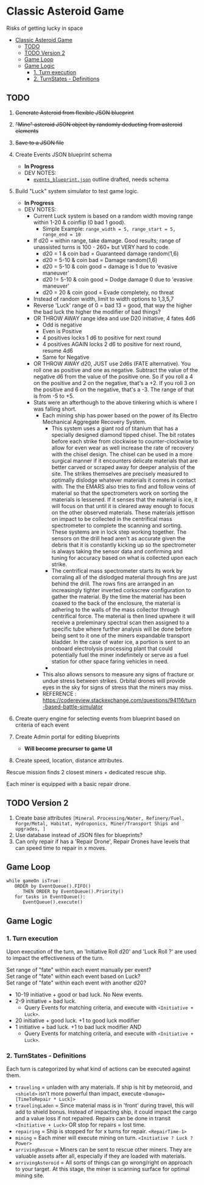 # Classic Asteroid Game
Risks of getting lucky in space

- [Classic Asteroid Game](#classic-asteroid-game)
  - [TODO](#todo)
  - [TODO Version 2](#todo-version-2)
  - [Game Loop](#game-loop)
  - [Game Logic](#game-logic)
    - [1. Turn execution](#1-turn-execution)
    - [2. TurnStates - Definitions](#2-turnstates---definitions)

## TODO
1. ~~Generate Asteroid from flexible JSON blueprint~~
2. ~~"Mine" asteroid JSON object by randomly deducting from asteroid elements~~
3. ~~Save to a JSON file~~
4. Create Events JSON blueprint schema
   * **In Progress**
   * DEV NOTES:
      * [`events_blueprint.json`](data/events_blueprint.json) outline drafted, needs schema
5. Build "Luck" system simulator to test game logic.
   * **In Progress**
   * DEV NOTES:
      * Current Luck system is based on a random width moving range within 1-20 & coinflip (0 bad 1 good).
         * Simple Example:  `range_width = 5, range_start = 5, range_end = 10`
      * If d20 = within range, take damage.  Good results; range of unassisted turns is 100 - 260+ but VERY hard to code.
         * d20 = 1 & coin bad = Guaranteed damage random(1,6)
         * d20 = 5-10 & coin bad = Damage random(1,6)
         * d20 = 5-10 & coin good = damage is 1 due to 'evasive maneuver' 
         * d20 != 5-10 & coin good = Dodge damage 0 due to 'evasive maneuver'
         * d20 = 20 & coin good = Evade completely, no threat
      * Instead of random width, limit to width options to 1,3,5,7
      * Reverse 'Luck' range of 0 = bad 13 = good, that way the higher the bad luck the higher the modifier of bad things?
      * OR THROW AWAY range idea and use D20 initiative, 4 fates 4d6
         * Odd is negative
         * Even is Positive
         * 4 positives locks 1 d6 to positive for next round
         * 4 positives AGAIN locks 2 d6 to positive for next round, resume 4d6
         * Same for Negative
      * OR THROW AWAY d20, JUST use 2d6s (FATE alternative). You roll one as positive and one as negative. Subtract the value of the negative d6 from the value of the positive one. So if you roll a 4 on the positive and 2 on the negative, that's a +2. If you roll 3 on the positive and 6 on the negative, that's a -3.  The range of that is from -5 to +5. 
      * Stats were an afterthough to the above tinkering which is where I was falling short.
        * Each mining ship has power based on the power of its Electro Mechanical Aggregate Recovery System.  
          * This system uses a giant rod of titanium that has a specially designed diamond tipped chisel.  The bit rotates before each strike from clockwise to counter-clockwise to allow for even wear as well increase the rate of recovery with the chisel design.  The chisel can be used in a more surgical manner if it encounters delicate materials that are better carved or scraped away for deeper analysis of the site.  The strikes themselves are precisely measured to optimally dislodge whatever materials it comes in contact with.  The the EMARS also tries to find and follow veins of material so that the spectrometers work on sorting the materials is lessened.  If it senses that the material is ice, it will focus on that until it is cleared away enough to focus on the other observed materials.  These materials jettison on impact to be collected in the centrifical mass spectrometer to complete the scanning and sorting.  These systems are in lock step working together.  The sensors on the drill head aren't as accurate given the debris that it is constantly kicking up so the spectrometer is always taking the sensor data and confirming and tuning for accuracy based on what is collected upon each strike.
          * The centrifical mass spectrometer starts its work by corraling all of the dislodged material through fins are just behind the drill.  The rows fins are arranged in an increasingly tighter inverted corkscrew configuration to gather the material.  By the time the material has been coaxed to the back of the enclosure, the material is adhering to the walls of the mass collector through centrifical force.  The material is then lined upwhere it will receive a preleminary spectral scan then assigned to a specific tube where further analysis will be done before being sent to it one of the miners expandable transport bladder.  In the case of water ice, a portion is sent to an onboard electrolysis processing plant that could potentially fuel the miner indefinitely or serve as a fuel station for other space faring vehicles in need.  
          *  
        * This also allows sensors to measure any signs of fracture or undue stress between strikes.  Orbital drones will provide eyes in the sky for signs of stress that the miners may miss.
        * REFERENCE : https://codereview.stackexchange.com/questions/94116/turn-based-battle-simulator

6. Create query engine for selecting events from blueprint based on criteria of each event
7. Create Admin portal for editing blueprints
   * **Will become precurser to game UI**
8. Create speed, location, distance attributes.


Rescue mission finds 2 closest miners + dedicated rescue ship.

Each miner is equipped with a basic repair drone.


## TODO Version 2
1. Create base attributes `[Mineral Processing/Water, Refinery/Fuel, Forge/Metal, Habitat, Hydroponics, Miner/Transport Ships and upgrades, ]`
2. Use database instead of JSON files for blueprints?
3. Can only repair if has a 'Repair Drone', Repair Drones have levels that can speed time to repair in x moves.

## Game Loop
   ```
   while gameOn isTrue:
      ORDER by EventQueue().FIFO()
         THEN ORDER by EventQueue().Priority()
      for tasks in EventQueue():
         EventQueue().execute()
   ```
## Game Logic

### 1. Turn execution  
   Upon execution of the turn, an 'Initiative Roll d20' and 'Luck Roll ?' are used to impact the effectiveness of the turn.  

Set range of "fate" within each event manually per event?  
Set range of "fate" within each event based on Luck?  
Set range of "fate" within each event with another d20?  

   * 10-19 initiative + good or bad luck. No New events.  
   * 2-9 initiative + bad luck. 
      * Query Events for matching criteria, and execute with `<Initiative + Luck>`.  
   * 20 initiative + good luck. +1 to good luck modifier
   * 1 initiative + bad luck. +1 to bad luck modifier AND
      * Query Events for matching criteria, and execute with `<Initiative + Luck>`.

### 2. TurnStates - Definitions
   Each turn is categorized by what kind of actions can be executed against them.  


   * `traveling` = unladen with any materials. If ship is hit by meteoroid, and `<shield>` isn't more powerful than impact, execute `<Damage=[TimeToRepair * Luck]>`
   * `travelingLaden` = Since material mass is in 'front' during travel, this will add to shield bonus.  Instead of impacting ship, it could impact the cargo and a value loss if not repaired.  Repairs can be done in transit `<Initiative + Luck>` OR stop for repairs = lost time.
   * `repairing` = Ship is stopped for for x turns for repair. `<RepairTime-1>`
   * `mining` = Each miner will execute mining on turn. `<Initiative ? Luck ? Power>`
   * `arrivingRescue` = Miners can be sent to rescue other miners.  They are valuable assets after all, especially if they are loaded with materials.
   * `arrivingAsteroid` = All sorts of things can go wrong/right on approach to your target. At this stage, the miner is scanning surface for optimal mining site.  